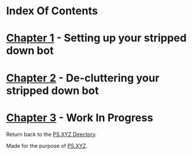 # Index Of Contents

# [Chapter 1](https://github.com/TheCrazyCatKidz/Welcome-Bot/blob/main/Chapters/Chapter1.md) - Setting up your stripped down bot
# [Chapter 2](https://github.com/TheCrazyCatKidz/Welcome-Bot/blob/main/Chapters/Chapter2.md) - De-cluttering your stripped down bot
# [Chapter 3](https://github.com/TheCrazyCatKidz/Welcome-Bot/blob/main/Chapters/Chapter3.md) - Work In Progress

Return back to the [PS.XYZ Directory](https://github.com/TheCrazyCatKidz/PS.XYZ-Directory).

Made for the purpose of [PS.XYZ](https://platservices.xyz).
